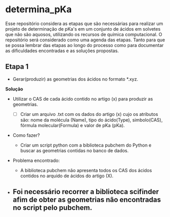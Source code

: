 # determina_pKa

Esse repositório considera as etapas que são necessárias para realizar um projeto de 
determinação de pKa's em um conjunto de ácidos em solvetes que não são aquosos, utilizando
os recursos de química computacional.
O repositório será considerado como uma agenda das etapas. Tanto para que se possa lembrar 
das etapas ao longo do processo como para documentar as dificuldades encontradas e as 
soluções propostas.

## Etapa 1 
 - Gerar(produzir) as geometrias dos ácidos no formato *.xyz.
   
  **Solução** 
   - Utilizar o CAS de cada ácido contido no artigo (x) para produzir as geometrias.
      - [ ] Criar um arquivo .txt com os dados do artigo (x) cujo os atributos são: nome da molécula (Name), tipo do ácido(Type), simbolo(CAS), fórmula molecular(Formula) e valor de pKa (pKa).
            
   - Como fazer?
     - Criar um script python com a biblioteca pubchem do Python e buscar as geometrias contidas no banco de dados.
       
   - Problema encontrado:
     - A biblioteca pubchem não apresenta todos os CAS dos ácidos contidos no arquido de ácidos do artigo (X).
       
   - Foi necessário recorrer a biblioteca **scifinder** afim de obter as geometrias não encontradas no script pelo pubchem.
      - 
